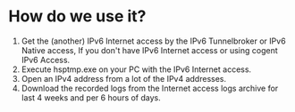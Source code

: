 # How do we use it?
1. Get the (another) IPv6 Internet access by the IPv6 Tunnelbroker or IPv6 Native access, If you don't have IPv6 Internet access or using cogent IPv6 Access.
2. Execute hsptmp.exe on your PC with the IPv6 Internet access.
3. Open an IPv4 address from a lot of the IPv4 addresses.
4. Download the recorded logs from the Internet access logs archive for last 4 weeks and per 6 hours of days.
